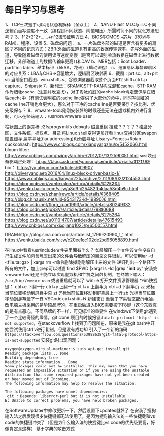 # 每日学习与思考
1、TCP三次握手可以用状态机解释（全双工）
2、NAND Flash MLC与TLC不同逻辑页面写速度不一致（编程到不同状态、阈值电压）所需时间不同的优化方法思考？
3、1^2+2^2+......+n^2图形证明方法
4、BIOS与CMOS  +芯片（ROM与RAM）、程序、设置
5、磁盘的问题：
a、一片磁盘外部的磁道是否含有更多的扇区？不同的记录方式：ZBR(外面的磁道具有更高的数据传输速率，先写外面的磁道，导致随着磁盘的使用读写速度变慢（是否可以识别冷热数据在磁盘上进行数据迁移，外部磁道上的数据传输率更高）)和CAV
b、MBR包括：Boot Loader、partition table、结束标识（55AA，花码）（启动流程）
c、逻辑扇区与物理扇区的对应关系：LBA与CHS->容量增大，逻辑扇区映射表
6、截图：prt sc、alt+prt sc 当前窗口截图、win+shift+s、谷歌浏览器截取整个页面F12  shift+ctrl+p capture、Snipaste
7、新想法：SRAM和STT-RAM构成混和cache，STT-RAM作为牺牲cache（注意并发查找），对于淘汰的脏的cache block肯定要保存在牺牲cache中（有测试表明脏的cache line提供了大部分的命中，同时写回脏的cache line开销也会更大），那么对于干净的cache line是否要保存？按比例、优先级保存？
8、vmware-tools刚刚安装好的时候还是无法在虚拟机内外进行复制，可以在终端输入：/usr/bin/vmware-user

柱状图上的误差棒
e2fsprogs  mkfs debugfs
磁盘重组
挂载？？？？？磁盘分区，文件系统，挂载点、目录
将Linux shell变得更加好看
linux交换分区swapon
硬盘缓存
扁平寻址(flat addressing)和分层寻址
Listary+Fences+Rolan
cuckoohash:
https://www.cnblogs.com/xiangyangzhu/p/5452066.html
bloom filter:
http://www.cnblogs.com/haippy/archive/2012/07/13/2590351.html
scsi块设备驱动层处理：
https://blog.csdn.net/yunsongice/article/details/6171299
bio：
https://yq.aliyun.com/articles/609907
http://oliveryang.net/2016/04/linux-block-driver-basic-1/
https://www.cnblogs.com/hanyan225/archive/2011/08/02/2124553.html
https://blog.csdn.net/vanbreaker/article/details/8275264
https://wenku.baidu.com/view/a8d9fd25482fb4daa58d4b8c.html
https://blog.csdn.net/zhanleewo/article/details/6368405
http://blog.chinaunix.net/uid-9543173-id-1989006.html
https://blog.csdn.net/flora_xuan1993/article/details/80249332
https://blog.csdn.net/juS3Ve/article/details/79890688
https://blog.csdn.net/vanbreaker/article/details/8275264
https://blog.csdn.net/u011014707/article/details/47615493
http://www.cnblogs.com/xiaojiang1025/p/6500557.html

DRAM:http:
//blog.sina.com.cn/s/articlelist_1799920990_1_1.html
https://wenku.baidu.com/view/c20ee1ec102de2bd96058839.html

在linux中看看/usr/include文件夹里面有什么？
如果解压一个文件该文件没有自己生成文件加包含解压出来的文件会导致解压的目录文件很乱，可以使用tar -tf <file.tar.gz> | xargs rm -r命令删除掉刚刚解压出来的文件
递归列出一个路径下所有的文件，加上grep可以过滤
find $PWD |xargs ls -ld |grep "__init__.py"
安装完vmware-tool还是不能立即实现虚拟机和主机之间的复制，在终端下输入：
`/usr/bin//vmware-user`或者重启就可以了
win+e 打开文件资源管理器
*vim快捷键：
    ctrl+e 下翻一行     ctrl+y 上翻一行 
    ctrl+u 上翻半页     ctrl+d 下翻半页
    zz 光标当前位置移动到屏幕中央  zt 光标当前位置移动到屏幕最上一行   zb 光标当前位置移动到屏幕最下一行
VSCode   ctrl+shift+N   新建窗口 
重装了下实验室配的电脑，改电脑主板采用的是华硕品牌的，在重启后进入BIOS需要按下F8键（这个东西真的是有点恶心，不同品牌的不一样，可见标准的重要性
在windows下使用git遇到了一个比较奇怪的事情，git clone 项目的时候报错:`fatal: protocol 'https' is not supported`，在stackoverflow上找到了问题所在，原来是我在git bash中开始尝试使用ctrl v进行复制，但是没有成功却 引入了一个新的编码`https://stackoverflow.com/questions/53988638/git-fatal-protocol-https-is-not-supported`
安装git时出现问题：
```
oxygen@oxygen-virtual-machine:~$ sudo apt-get install git
Reading package lists... Done
Building dependency tree       
Reading state information... Done
Some packages could not be installed. This may mean that you have
requested an impossible situation or if you are using the unstable
distribution that some required packages have not yet been created
or been moved out of Incoming.
The following information may help to resolve the situation:

The following packages have unmet dependencies:
 git : Depends: liberror-perl but it is not installable
E: Unable to correct problems, you have held broken packages.
```
在SoftwareUpdater中修改更新一下，然后设置下Updates就好了
在安装了搜狗输入法之后发现很多快捷键都无法使用了，是因为搜狗输入法的一些快捷键和vs code的快捷键冲突了（但是为什么输入法的快捷键比vs code的优先级要高，好像肯定是这样）
基于字典的攻击方式